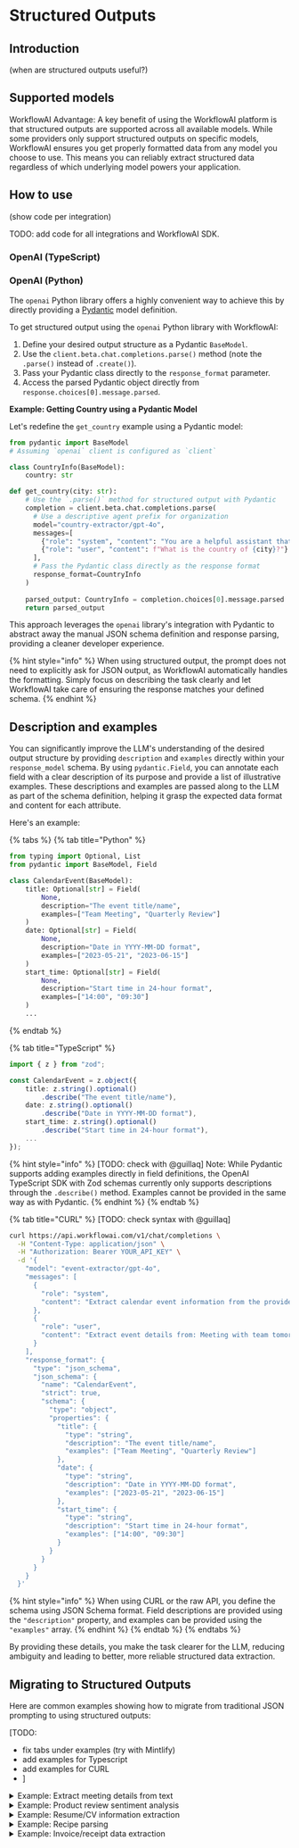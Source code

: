 # Structured Outputs

## Introduction

(when are structured outputs useful?)

## Supported models

WorkflowAI Advantage:
A key benefit of using the WorkflowAI platform is that structured outputs are supported across all available models. While some providers only support structured outputs on specific models, WorkflowAI ensures you get properly formatted data from any model you choose to use. This means you can reliably extract structured data regardless of which underlying model powers your application.

## How to use

(show code per integration)

TODO: add code for all integrations and WorkflowAI SDK.

### OpenAI (TypeScript)



### OpenAI (Python)

The `openai` Python library offers a highly convenient way to achieve this by directly providing a [Pydantic](https://docs.pydantic.dev/latest/) model definition.

To get structured output using the `openai` Python library with WorkflowAI:

1.  Define your desired output structure as a Pydantic `BaseModel`.
2.  Use the `client.beta.chat.completions.parse()` method (note the `.parse()` instead of `.create()`).
3.  Pass your Pydantic class directly to the `response_format` parameter.
4.  Access the parsed Pydantic object directly from `response.choices[0].message.parsed`.

**Example: Getting Country using a Pydantic Model**

Let's redefine the `get_country` example using a Pydantic model:

```python
from pydantic import BaseModel
# Assuming `openai` client is configured as `client`

class CountryInfo(BaseModel):
    country: str

def get_country(city: str):
    # Use the `.parse()` method for structured output with Pydantic
    completion = client.beta.chat.completions.parse(
      # Use a descriptive agent prefix for organization
      model="country-extractor/gpt-4o",
      messages=[
        {"role": "system", "content": "You are a helpful assistant that extracts geographical information."},
        {"role": "user", "content": f"What is the country of {city}?"}
      ],
      # Pass the Pydantic class directly as the response format
      response_format=CountryInfo
    )
    
    parsed_output: CountryInfo = completion.choices[0].message.parsed
    return parsed_output
```

This approach leverages the `openai` library's integration with Pydantic to abstract away the manual JSON schema definition and response parsing, providing a cleaner developer experience.

{% hint style="info" %}
When using structured output, the prompt does not need to explicitly ask for JSON output, as WorkflowAI automatically handles the formatting. Simply focus on describing the task clearly and let WorkflowAI take care of ensuring the response matches your defined schema.
{% endhint %}

## Description and examples

You can significantly improve the LLM's understanding of the desired output structure by providing `description` and `examples` directly within your `response_model` schema. By using `pydantic.Field`, you can annotate each field with a clear description of its purpose and provide a list of illustrative examples. These descriptions and examples are passed along to the LLM as part of the schema definition, helping it grasp the expected data format and content for each attribute.

Here's an example:

{% tabs %}
{% tab title="Python" %}
```python
from typing import Optional, List
from pydantic import BaseModel, Field

class CalendarEvent(BaseModel):
    title: Optional[str] = Field(
        None, 
        description="The event title/name", 
        examples=["Team Meeting", "Quarterly Review"]
    )
    date: Optional[str] = Field(
        None, 
        description="Date in YYYY-MM-DD format", 
        examples=["2023-05-21", "2023-06-15"]
    )
    start_time: Optional[str] = Field(
        None, 
        description="Start time in 24-hour format", 
        examples=["14:00", "09:30"]
    )
    ...
```
{% endtab %}

{% tab title="TypeScript" %}
```typescript
import { z } from "zod";

const CalendarEvent = z.object({
    title: z.string().optional()
        .describe("The event title/name"),
    date: z.string().optional()
        .describe("Date in YYYY-MM-DD format"),
    start_time: z.string().optional()
        .describe("Start time in 24-hour format"),
    ...
});
```

{% hint style="info" %}
[TODO: check with @guillaq]
Note: While Pydantic supports adding examples directly in field definitions, the OpenAI TypeScript SDK with Zod schemas currently only supports descriptions through the `.describe()` method. Examples cannot be provided in the same way as with Pydantic.
{% endhint %}
{% endtab %}

{% tab title="CURL" %}
[TODO: check syntax with @guillaq]
```bash
curl https://api.workflowai.com/v1/chat/completions \
  -H "Content-Type: application/json" \
  -H "Authorization: Bearer YOUR_API_KEY" \
  -d '{
    "model": "event-extractor/gpt-4o",
    "messages": [
      {
        "role": "system",
        "content": "Extract calendar event information from the provided text."
      },
      {
        "role": "user",
        "content": "Extract event details from: Meeting with team tomorrow at 2pm in conference room B to discuss Q4 planning"
      }
    ],
    "response_format": {
      "type": "json_schema",
      "json_schema": {
        "name": "CalendarEvent",
        "strict": true,
        "schema": {
          "type": "object",
          "properties": {
            "title": {
              "type": "string",
              "description": "The event title/name",
              "examples": ["Team Meeting", "Quarterly Review"]
            },
            "date": {
              "type": "string",
              "description": "Date in YYYY-MM-DD format",
              "examples": ["2023-05-21", "2023-06-15"]
            },
            "start_time": {
              "type": "string",
              "description": "Start time in 24-hour format",
              "examples": ["14:00", "09:30"]
            }
          }
        }
      }
    }
  }'
```

{% hint style="info" %}
When using CURL or the raw API, you define the schema using JSON Schema format. Field descriptions are provided using the `"description"` property, and examples can be provided using the `"examples"` array.
{% endhint %}
{% endtab %}
{% endtabs %}

By providing these details, you make the task clearer for the LLM, reducing ambiguity and leading to better, more reliable structured data extraction.

## Migrating to Structured Outputs

Here are common examples showing how to migrate from traditional JSON prompting to using structured outputs:

[TODO:
- fix tabs under examples (try with Mintlify)
- add examples for Typescript
- add examples for CURL
- ]

<details>

<summary>Example: Extract meeting details from text</summary>

{% tabs %}
{% tab title="Python" %}
**Before (JSON prompting):**
```python
def extract_meeting_info(text: str):
    completion = client.chat.completions.create(
        model="meeting-extractor/gpt-4o",
        messages=[
            {"role": "system", "content": "Extract meeting information and return as JSON with keys: date, time, attendees (list), location, agenda"},
            {"role": "user", "content": f"Extract meeting details from: {text}"}
        ]
    )
    
    # Manual JSON parsing with error handling
    import json
    try:
        return json.loads(completion.choices[0].message.content)
    except json.JSONDecodeError:
        return None
```

**After (Structured outputs):**
```python
from pydantic import BaseModel, Field
from typing import List, Optional

class MeetingInfo(BaseModel):
    date: str = Field(description="Meeting date in YYYY-MM-DD format")
    time: str = Field(description="Meeting time in HH:MM format (24-hour)")
    attendees: List[str] = Field(description="List of attendee names")
    location: Optional[str] = Field(None, description="Meeting location or 'virtual' for online meetings")
    agenda: Optional[str] = Field(None, description="Meeting agenda or main topics")

def extract_meeting_info(text: str):
    completion = client.beta.chat.completions.parse(
        model="meeting-extractor/gpt-4o",
        messages=[
            {"role": "system", "content": "Extract meeting information from the provided text."},
            {"role": "user", "content": f"Extract meeting details from: {text}"}
        ],
        response_format=MeetingInfo
    )
    
    # Direct access to parsed object
    return completion.choices[0].message.parsed
```
{% endtab %}

{% tab title="TypeScript" %}
**Before (JSON prompting):**
```typescript
async function extractMeetingInfo(text: string) {
    const completion = await client.chat.completions.create({
        model: "meeting-extractor/gpt-4o",
        messages: [
            {role: "system", content: "Extract meeting information and return as JSON with keys: date, time, attendees (list), location, agenda"},
            {role: "user", content: `Extract meeting details from: ${text}`}
        ]
    });
    
    // Manual JSON parsing with error handling
    try {
        return JSON.parse(completion.choices[0].message.content);
    } catch (error) {
        return null;
    }
}
```

**After (Structured outputs):**
```typescript
import { z } from "zod";
import { zodResponseFormat } from "openai/helpers/zod";

const MeetingInfo = z.object({
    date: z.string().describe("Meeting date in YYYY-MM-DD format"),
    time: z.string().describe("Meeting time in HH:MM format (24-hour)"),
    attendees: z.array(z.string()).describe("List of attendee names"),
    location: z.string().optional().describe("Meeting location or 'virtual' for online meetings"),
    agenda: z.string().optional().describe("Meeting agenda or main topics")
});

async function extractMeetingInfo(text: string) {
    const completion = await client.beta.chat.completions.parse({
        model: "meeting-extractor/gpt-4o",
        messages: [
            {role: "system", content: "Extract meeting information from the provided text."},
            {role: "user", content: `Extract meeting details from: ${text}`}
        ],
        response_format: zodResponseFormat(MeetingInfo, "MeetingInfo")
    });
    
    // Direct access to parsed object
    return completion.choices[0].message.parsed;
}
```
{% endtab %}
{% endtabs %}

</details>

<details>

<summary>Example: Product review sentiment analysis</summary>

{% tabs %}
{% tab title="Python" %}
**Before (JSON prompting):**
```python
def analyze_review(review_text: str):
    completion = client.chat.completions.create(
        model="review-analyzer/gpt-4o",
        messages=[
            {"role": "system", "content": "Analyze the product review and return JSON with: rating (1-5), sentiment (positive/neutral/negative), pros (list), cons (list), summary"},
            {"role": "user", "content": f"Analyze this review: {review_text}"}
        ]
    )
    
    import json
    try:
        return json.loads(completion.choices[0].message.content)
    except json.JSONDecodeError:
        return {"error": "Failed to parse response"}
```

**After (Structured outputs):**
```python
from pydantic import BaseModel, Field
from typing import List, Literal

class ProductReview(BaseModel):
    rating: int = Field(description="Overall rating from 1 to 5", ge=1, le=5)
    sentiment: Literal["positive", "neutral", "negative"] = Field(description="Overall sentiment of the review")
    pros: List[str] = Field(description="List of positive aspects mentioned")
    cons: List[str] = Field(description="List of negative aspects mentioned")
    summary: str = Field(description="Brief summary of the review in 1-2 sentences")

def analyze_review(review_text: str):
    completion = client.beta.chat.completions.parse(
        model="review-analyzer/gpt-4o",
        messages=[
            {"role": "system", "content": "Analyze the product review sentiment and key points."},
            {"role": "user", "content": f"Analyze this review: {review_text}"}
        ],
        response_format=ProductReview
    )
    
    return completion.choices[0].message.parsed
```
{% endtab %}

{% tab title="TypeScript" %}
**Before (JSON prompting):**
```typescript
async function analyzeReview(reviewText: string) {
    const completion = await client.chat.completions.create({
        model: "review-analyzer/gpt-4o",
        messages: [
            {role: "system", content: "Analyze the product review and return JSON with: rating (1-5), sentiment (positive/neutral/negative), pros (list), cons (list), summary"},
            {role: "user", content: `Analyze this review: ${reviewText}`}
        ]
    });
    
    try {
        return JSON.parse(completion.choices[0].message.content);
    } catch (error) {
        return {error: "Failed to parse response"};
    }
}
```

**After (Structured outputs):**
```typescript
import { z } from "zod";
import { zodResponseFormat } from "openai/helpers/zod";

const ProductReview = z.object({
    rating: z.number().int().min(1).max(5).describe("Overall rating from 1 to 5"),
    sentiment: z.enum(["positive", "neutral", "negative"]).describe("Overall sentiment of the review"),
    pros: z.array(z.string()).describe("List of positive aspects mentioned"),
    cons: z.array(z.string()).describe("List of negative aspects mentioned"),
    summary: z.string().describe("Brief summary of the review in 1-2 sentences")
});

async function analyzeReview(reviewText: string) {
    const completion = await client.beta.chat.completions.parse({
        model: "review-analyzer/gpt-4o",
        messages: [
            {role: "system", content: "Analyze the product review sentiment and key points."},
            {role: "user", content: `Analyze this review: ${reviewText}`}
        ],
        response_format: zodResponseFormat(ProductReview, "ProductReview")
    });
    
    return completion.choices[0].message.parsed;
}
```
{% endtab %}
{% endtabs %}

</details>

<details>

<summary>Example: Resume/CV information extraction</summary>

{% tabs %}
{% tab title="Python" %}
**Before (JSON prompting):**
```python
def parse_resume(resume_text: str):
    completion = client.chat.completions.create(
        model="resume-parser/gpt-4o",
        messages=[
            {"role": "system", "content": "Extract resume information and return as JSON with: name, email, phone, skills (list), experience (list of objects with company, role, duration), education (list)"},
            {"role": "user", "content": f"Parse this resume: {resume_text}"}
        ]
    )
    
    import json
    try:
        data = json.loads(completion.choices[0].message.content)
        # Additional validation needed
        return data
    except (json.JSONDecodeError, KeyError):
        return None
```

**After (Structured outputs):**
```python
from pydantic import BaseModel, Field, EmailStr
from typing import List, Optional

class Experience(BaseModel):
    company: str = Field(description="Company name")
    role: str = Field(description="Job title/role")
    duration: str = Field(description="Employment period (e.g., 'Jan 2020 - Dec 2022')")
    description: Optional[str] = Field(None, description="Brief description of responsibilities")

class Education(BaseModel):
    institution: str = Field(description="School/University name")
    degree: str = Field(description="Degree or certification obtained")
    year: Optional[str] = Field(None, description="Graduation year or period")

class ResumeData(BaseModel):
    name: str = Field(description="Full name of the candidate")
    email: Optional[EmailStr] = Field(None, description="Contact email address")
    phone: Optional[str] = Field(None, description="Contact phone number")
    skills: List[str] = Field(description="List of technical and soft skills")
    experience: List[Experience] = Field(description="Work experience entries")
    education: List[Education] = Field(description="Educational background entries")

def parse_resume(resume_text: str):
    completion = client.beta.chat.completions.parse(
        model="resume-parser/gpt-4o",
        messages=[
            {"role": "system", "content": "Extract structured information from the resume."},
            {"role": "user", "content": f"Parse this resume: {resume_text}"}
        ],
        response_format=ResumeData
    )
    
    return completion.choices[0].message.parsed
```
{% endtab %}

{% tab title="TypeScript" %}
**Before (JSON prompting):**
```typescript
async function parseResume(resumeText: string) {
    const completion = await client.chat.completions.create({
        model: "resume-parser/gpt-4o",
        messages: [
            {role: "system", content: "Extract resume information and return as JSON with: name, email, phone, skills (list), experience (list of objects with company, role, duration), education (list)"},
            {role: "user", content: `Parse this resume: ${resumeText}`}
        ]
    });
    
    try {
        const data = JSON.parse(completion.choices[0].message.content);
        // Additional validation needed
        return data;
    } catch (error) {
        return null;
    }
}
```

**After (Structured outputs):**
```typescript
import { z } from "zod";
import { zodResponseFormat } from "openai/helpers/zod";

const Experience = z.object({
    company: z.string().describe("Company name"),
    role: z.string().describe("Job title/role"),
    duration: z.string().describe("Employment period (e.g., 'Jan 2020 - Dec 2022')"),
    description: z.string().optional().describe("Brief description of responsibilities")
});

const Education = z.object({
    institution: z.string().describe("School/University name"),
    degree: z.string().describe("Degree or certification obtained"),
    year: z.string().optional().describe("Graduation year or period")
});

const ResumeData = z.object({
    name: z.string().describe("Full name of the candidate"),
    email: z.string().email().optional().describe("Contact email address"),
    phone: z.string().optional().describe("Contact phone number"),
    skills: z.array(z.string()).describe("List of technical and soft skills"),
    experience: z.array(Experience).describe("Work experience entries"),
    education: z.array(Education).describe("Educational background entries")
});

async function parseResume(resumeText: string) {
    const completion = await client.beta.chat.completions.parse({
        model: "resume-parser/gpt-4o",
        messages: [
            {role: "system", content: "Extract structured information from the resume."},
            {role: "user", content: `Parse this resume: ${resumeText}`}
        ],
        response_format: zodResponseFormat(ResumeData, "ResumeData")
    });
    
    return completion.choices[0].message.parsed;
}
```
{% endtab %}
{% endtabs %}

</details>

<details>

<summary>Example: Recipe parsing</summary>

{% tabs %}
{% tab title="Python" %}
**Before (JSON prompting):**
```python
def parse_recipe(recipe_text: str):
    completion = client.chat.completions.create(
        model="recipe-parser/gpt-4o",
        messages=[
            {"role": "system", "content": "Parse the recipe and return JSON with: title, servings, prep_time, cook_time, ingredients (list with amount and item), instructions (ordered list), tags (list)"},
            {"role": "user", "content": f"Parse this recipe: {recipe_text}"}
        ]
    )
    
    import json
    try:
        recipe_data = json.loads(completion.choices[0].message.content)
        # Manual validation of required fields
        if not all(k in recipe_data for k in ['title', 'ingredients', 'instructions']):
            raise ValueError("Missing required fields")
        return recipe_data
    except (json.JSONDecodeError, ValueError):
        return None
```

**After (Structured outputs):**
```python
from pydantic import BaseModel, Field
from typing import List, Optional

class Ingredient(BaseModel):
    amount: str = Field(description="Quantity (e.g., '2 cups', '1 tbsp')")
    item: str = Field(description="Ingredient name")
    notes: Optional[str] = Field(None, description="Preparation notes (e.g., 'diced', 'room temperature')")

class Recipe(BaseModel):
    title: str = Field(description="Recipe name")
    servings: int = Field(description="Number of servings", ge=1)
    prep_time: Optional[str] = Field(None, description="Preparation time (e.g., '15 minutes')")
    cook_time: Optional[str] = Field(None, description="Cooking time (e.g., '45 minutes')")
    ingredients: List[Ingredient] = Field(description="List of ingredients with amounts")
    instructions: List[str] = Field(description="Step-by-step cooking instructions")
    tags: List[str] = Field(default_factory=list, description="Recipe tags (e.g., 'vegetarian', 'gluten-free')")

def parse_recipe(recipe_text: str):
    completion = client.beta.chat.completions.parse(
        model="recipe-parser/gpt-4o",
        messages=[
            {"role": "system", "content": "Extract recipe information in a structured format."},
            {"role": "user", "content": f"Parse this recipe: {recipe_text}"}
        ],
        response_format=Recipe
    )
    
    return completion.choices[0].message.parsed
```
{% endtab %}

{% tab title="TypeScript" %}
**Before (JSON prompting):**
```typescript
async function parseRecipe(recipeText: string) {
    const completion = await client.chat.completions.create({
        model: "recipe-parser/gpt-4o",
        messages: [
            {role: "system", content: "Parse the recipe and return JSON with: title, servings, prep_time, cook_time, ingredients (list with amount and item), instructions (ordered list), tags (list)"},
            {role: "user", content: `Parse this recipe: ${recipeText}`}
        ]
    });
    
    try {
        const recipeData = JSON.parse(completion.choices[0].message.content);
        // Manual validation of required fields
        if (!['title', 'ingredients', 'instructions'].every(k => k in recipeData)) {
            throw new Error("Missing required fields");
        }
        return recipeData;
    } catch (error) {
        return null;
    }
}
```

**After (Structured outputs):**
```typescript
import { z } from "zod";
import { zodResponseFormat } from "openai/helpers/zod";

const Ingredient = z.object({
    amount: z.string().describe("Quantity (e.g., '2 cups', '1 tbsp')"),
    item: z.string().describe("Ingredient name"),
    notes: z.string().optional().describe("Preparation notes (e.g., 'diced', 'room temperature')")
});

const Recipe = z.object({
    title: z.string().describe("Recipe name"),
    servings: z.number().int().min(1).describe("Number of servings"),
    prep_time: z.string().optional().describe("Preparation time (e.g., '15 minutes')"),
    cook_time: z.string().optional().describe("Cooking time (e.g., '45 minutes')"),
    ingredients: z.array(Ingredient).describe("List of ingredients with amounts"),
    instructions: z.array(z.string()).describe("Step-by-step cooking instructions"),
    tags: z.array(z.string()).default([]).describe("Recipe tags (e.g., 'vegetarian', 'gluten-free')")
});

async function parseRecipe(recipeText: string) {
    const completion = await client.beta.chat.completions.parse({
        model: "recipe-parser/gpt-4o",
        messages: [
            {role: "system", content: "Extract recipe information in a structured format."},
            {role: "user", content: `Parse this recipe: ${recipeText}`}
        ],
        response_format: zodResponseFormat(Recipe, "Recipe")
    });
    
    return completion.choices[0].message.parsed;
}
```
{% endtab %}
{% endtabs %}

</details>

<details>

<summary>Example: Invoice/receipt data extraction</summary>

{% tabs %}
{% tab title="Python" %}
**Before (JSON prompting):**
```python
def extract_invoice_data(invoice_text: str):
    completion = client.chat.completions.create(
        model="invoice-extractor/gpt-4o",
        messages=[
            {"role": "system", "content": "Extract invoice data and return JSON with: invoice_number, date, vendor_name, vendor_address, items (list with description, quantity, unit_price, total), subtotal, tax, total_amount"},
            {"role": "user", "content": f"Extract data from this invoice: {invoice_text}"}
        ]
    )
    
    import json
    try:
        invoice = json.loads(completion.choices[0].message.content)
        # Manual type conversion for numeric fields
        invoice['subtotal'] = float(invoice.get('subtotal', 0))
        invoice['tax'] = float(invoice.get('tax', 0))
        invoice['total_amount'] = float(invoice.get('total_amount', 0))
        return invoice
    except (json.JSONDecodeError, ValueError, TypeError):
        return None
```

**After (Structured outputs):**
```python
from pydantic import BaseModel, Field
from typing import List, Optional
from decimal import Decimal
from datetime import date

class LineItem(BaseModel):
    description: str = Field(description="Item or service description")
    quantity: float = Field(description="Quantity purchased", gt=0)
    unit_price: Decimal = Field(description="Price per unit")
    total: Decimal = Field(description="Line item total (quantity × unit_price)")

class Invoice(BaseModel):
    invoice_number: str = Field(description="Invoice or receipt number")
    date: date = Field(description="Invoice date")
    vendor_name: str = Field(description="Vendor/seller name")
    vendor_address: Optional[str] = Field(None, description="Vendor address")
    items: List[LineItem] = Field(description="List of line items")
    subtotal: Decimal = Field(description="Subtotal before tax")
    tax: Decimal = Field(description="Tax amount")
    total_amount: Decimal = Field(description="Total amount due")
    currency: str = Field(default="USD", description="Currency code (e.g., USD, EUR)")

def extract_invoice_data(invoice_text: str):
    completion = client.beta.chat.completions.parse(
        model="invoice-extractor/gpt-4o",
        messages=[
            {"role": "system", "content": "Extract structured invoice data from the provided text."},
            {"role": "user", "content": f"Extract data from this invoice: {invoice_text}"}
        ],
        response_format=Invoice
    )
    
    return completion.choices[0].message.parsed
```
{% endtab %}

{% tab title="TypeScript" %}
**Before (JSON prompting):**
```typescript
async function extractInvoiceData(invoiceText: string) {
    const completion = await client.chat.completions.create({
        model: "invoice-extractor/gpt-4o",
        messages: [
            {role: "system", content: "Extract invoice data and return JSON with: invoice_number, date, vendor_name, vendor_address, items (list with description, quantity, unit_price, total), subtotal, tax, total_amount"},
            {role: "user", content: `Extract data from this invoice: ${invoiceText}`}
        ]
    });
    
    try {
        const invoice = JSON.parse(completion.choices[0].message.content);
        // Manual type conversion for numeric fields
        invoice.subtotal = parseFloat(invoice.subtotal || 0);
        invoice.tax = parseFloat(invoice.tax || 0);
        invoice.total_amount = parseFloat(invoice.total_amount || 0);
        return invoice;
    } catch (error) {
        return null;
    }
}
```

**After (Structured outputs):**
```typescript
import { z } from "zod";
import { zodResponseFormat } from "openai/helpers/zod";

const LineItem = z.object({
    description: z.string().describe("Item or service description"),
    quantity: z.number().positive().describe("Quantity purchased"),
    unit_price: z.number().describe("Price per unit"),
    total: z.number().describe("Line item total (quantity × unit_price)")
});

const Invoice = z.object({
    invoice_number: z.string().describe("Invoice or receipt number"),
    date: z.string().describe("Invoice date in YYYY-MM-DD format"),
    vendor_name: z.string().describe("Vendor/seller name"),
    vendor_address: z.string().optional().describe("Vendor address"),
    items: z.array(LineItem).describe("List of line items"),
    subtotal: z.number().describe("Subtotal before tax"),
    tax: z.number().describe("Tax amount"),
    total_amount: z.number().describe("Total amount due"),
    currency: z.string().default("USD").describe("Currency code (e.g., USD, EUR)")
});

async function extractInvoiceData(invoiceText: string) {
    const completion = await client.beta.chat.completions.parse({
        model: "invoice-extractor/gpt-4o",
        messages: [
            {role: "system", content: "Extract structured invoice data from the provided text."},
            {role: "user", content: `Extract data from this invoice: ${invoiceText}`}
        ],
        response_format: zodResponseFormat(Invoice, "Invoice")
    });
    
    return completion.choices[0].message.parsed;
}
```
{% endtab %}
{% endtabs %}

</details>